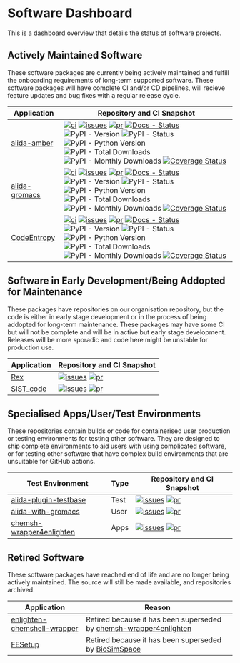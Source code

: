 # Software Dashboard

This is a dashboard overview that details the status of software projects.

## Actively Maintained Software

These software packages are currently being actively maintained and fulfill the onboarding requirements of long-term supported software. These software packages will have complete CI and/or CD pipelines, will recieve feature updates and bug fixes with a regular release cycle.

| Application | Repository and CI Snapshot |
| ----------- | -------------------------- |
| [aiida-amber](https://github.com/CCPBioSim/aiida-amber) | [![ci](https://github.com/ccpbiosim/aiida-amber/actions/workflows/project-ci.yaml/badge.svg?branch=main)](https://github.com/ccpbiosim/aiida-amber/actions/workflows/project-ci.yaml) [![issues](https://img.shields.io/github/issues/ccpbiosim/aiida-amber?logo=github&labelColor=grey)](https://github.com/CCPBioSim/aiida-amber/issues) [![pr](https://img.shields.io/github/issues-pr/ccpbiosim/aiida-amber?logo=github&labelColor=grey)](https://github.com/CCPBioSim/aiida-amber/pulls) [![Docs - Status](https://app.readthedocs.org/projects/aiida-amber/badge/?version=latest)](https://aiida-amber.readthedocs.io/en/latest/?badge=latest) ![PyPI - Version](https://img.shields.io/pypi/v/aiida-amber?logo=pypi&logoColor=white) ![PyPI - Status](https://img.shields.io/pypi/status/aiida-amber?logo=pypi&logoColor=white) ![PyPI - Python Version](https://img.shields.io/pypi/pyversions/aiida-amber) ![PyPI - Total Downloads](https://img.shields.io/pepy/dt/aiida-amber?logo=pypi&logoColor=white&color=blue) ![PyPI - Monthly Downloads](https://img.shields.io/pypi/dm/aiida-amber?logo=pypi&logoColor=white&color=blue) [![Coverage Status](https://coveralls.io/repos/github/CCPBioSim/aiida-amber/badge.svg?branch=main)](https://coveralls.io/github/CCPBioSim/aiida-amber?branch=main) |
| [aiida-gromacs](https://github.com/CCPBioSim/aiida-gromacs) | [![ci](https://github.com/ccpbiosim/aiida-gromacs/actions/workflows/project-ci.yaml/badge.svg?branch=main)](https://github.com/ccpbiosim/aiida-gromacs/actions/workflows/project-ci.yaml) [![issues](https://img.shields.io/github/issues/ccpbiosim/aiida-gromacs?logo=github&labelColor=grey)](https://github.com/CCPBioSim/aiida-gromacs/issues) [![pr](https://img.shields.io/github/issues-pr/ccpbiosim/aiida-gromacs?logo=github&labelColor=grey)](https://github.com/CCPBioSim/aiida-gromacs/pulls) [![Docs - Status](https://app.readthedocs.org/projects/aiida-gromacs/badge/?version=latest)](https://aiida-gromacs.readthedocs.io/en/latest/?badge=latest) ![PyPI - Version](https://img.shields.io/pypi/v/aiida-gromacs?logo=pypi&logoColor=white) ![PyPI - Status](https://img.shields.io/pypi/status/aiida-gromacs?logo=pypi&logoColor=white) ![PyPI - Python Version](https://img.shields.io/pypi/pyversions/aiida-gromacs) ![PyPI - Total Downloads](https://img.shields.io/pepy/dt/aiida-gromacs?logo=pypi&logoColor=white&color=blue) ![PyPI - Monthly Downloads](https://img.shields.io/pypi/dm/aiida-gromacs?logo=pypi&logoColor=white&color=blue) [![Coverage Status](https://coveralls.io/repos/github/CCPBioSim/aiida-gromacs/badge.svg?branch=main)](https://coveralls.io/github/CCPBioSim/aiida-gromacs?branch=main) |
| [CodeEntropy](https://github.com/CCPBioSim/CodeEntropy/) | [![ci](https://github.com/ccpbiosim/CodeEntropy/actions/workflows/project-ci.yaml/badge.svg?branch=main)](https://github.com/ccpbiosim/CodeEntropy/actions/workflows/project-ci.yaml) [![issues](https://img.shields.io/github/issues/ccpbiosim/CodeEntropy?logo=github&labelColor=grey)](https://github.com/CCPBioSim/CodeEntropy/issues) [![pr](https://img.shields.io/github/issues-pr/ccpbiosim/CodeEntropy?logo=github&labelColor=grey)](https://github.com/CCPBioSim/CodeEntropy/pulls) [![Docs - Status](https://app.readthedocs.org/projects/codeentropy/badge/?version=latest)](https://codeentropy.readthedocs.io/en/latest/?badge=latest) ![PyPI - Version](https://img.shields.io/pypi/v/codeentropy?logo=pypi&logoColor=white) ![PyPI - Status](https://img.shields.io/pypi/status/codeentropy?logo=pypi&logoColor=white) ![PyPI - Python Version](https://img.shields.io/pypi/pyversions/CodeEntropy) ![PyPI - Total Downloads](https://img.shields.io/pepy/dt/codeentropy?logo=pypi&logoColor=white&color=blue) ![PyPI - Monthly Downloads](https://img.shields.io/pypi/dm/CodeEntropy?logo=pypi&logoColor=white&color=blue) [![Coverage Status](https://coveralls.io/repos/github/CCPBioSim/CodeEntropy/badge.svg?branch=main)](https://coveralls.io/github/CCPBioSim/CodeEntropy?branch=main) |

## Software in Early Development/Being Addopted for Maintenance

These packages have repositories on our organisation repository, but the code is either in early stage development or in the process of being addopted for long-term maintenance. These packages may have some CI but will not be complete and will be in active but early stage development. Releases will be more sporadic and code here might be unstable for production use.

| Application | Repository and CI Snapshot |
| ----------- | -------------------------- |
| [Rex](https://github.com/CCPBioSim/Rex) | [![issues](https://img.shields.io/github/issues/ccpbiosim/Rex?logo=github&labelColor=grey)](https://github.com/CCPBioSim/Rex/issues) [![pr](https://img.shields.io/github/issues-pr/ccpbiosim/Rex?logo=github&labelColor=grey)](https://github.com/CCPBioSim/Rex/pulls) |
| [SIST_code](https://github.com/CCPBioSim/SIST_code) | [![issues](https://img.shields.io/github/issues/ccpbiosim/SIST_code?logo=github&labelColor=grey)](https://github.com/CCPBioSim/SIST_code/issues) [![pr](https://img.shields.io/github/issues-pr/ccpbiosim/SIST_code?logo=github&labelColor=grey)](https://github.com/CCPBioSim/SIST_code/pulls) |


## Specialised Apps/User/Test Environments

These repositories contain builds or code for containerised user production or testing environments for testing other software. They are designed to ship complete environments to aid users with using complicated software, or for testing other software that have complex build environments that are unsuitable for GitHub actions.

| Test Environment | Type | Repository and CI Snapshot |
| ---------------- | ---- | -------------------------- |
| [aiida-plugin-testbase](https://github.com/CCPBioSim/aiida-plugin-testbase) | Test | [![issues](https://img.shields.io/github/issues/ccpbiosim/aiida-plugin-testbase?logo=github&labelColor=grey)](https://github.com/CCPBioSim/aiida-plugin-testbase/issues) [![pr](https://img.shields.io/github/issues-pr/ccpbiosim/aiida-plugin-testbase?logo=github&labelColor=grey)](https://github.com/CCPBioSim/aiida-plugin-testbase/pulls) |
| [aiida-with-gromacs](https://github.com/CCPBioSim/aiida-with-gromacs) | User | [![issues](https://img.shields.io/github/issues/ccpbiosim/aiida-with-gromacs?logo=github&labelColor=grey)](https://github.com/CCPBioSim/aiida-with-gromacs/issues) [![pr](https://img.shields.io/github/issues-pr/ccpbiosim/aiida-with-gromacs?logo=github&labelColor=grey)](https://github.com/CCPBioSim/aiida-with-gromacs/pulls) |
| [chemsh-wrapper4enlighten](https://github.com/CCPBioSim/chemsh-wrapper4enlighten-plugin) | Apps | [![issues](https://img.shields.io/github/issues/ccpbiosim/chemsh-wrapper4enlighten-plugin?logo=github&labelColor=grey)](https://github.com/CCPBioSim/chemsh-wrapper4enlighten-plugin/issues) [![pr](https://img.shields.io/github/issues-pr/ccpbiosim/chemsh-wrapper4enlighten-plugin?logo=github&labelColor=grey)](https://github.com/CCPBioSim/chemsh-wrapper4enlighten-plugin/pulls) |

## Retired Software

These software packages have reached end of life and are no longer being actively maintained. The source will still be made available, and repositories archived.

| Application | Reason                     |
| ----------- | -------------------------- |
| [enlighten-chemshell-wrapper](https://github.com/CCPBioSim/enlighten-chemshell-wrapper) | Retired because it has been superseded by [chemsh-wrapper4enlighten](https://github.com/CCPBioSim/chemsh-wrapper4enlighten-plugin) |
| [FESetup](https://github.com/CCPBioSim/fesetup) | Retired because it has been superseded by [BioSimSpace](https://github.com/CCPBioSim/BioSimSpace) |

